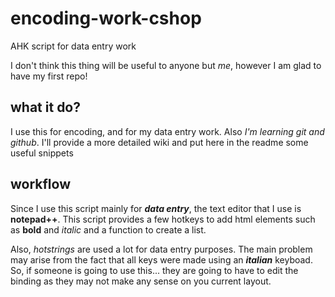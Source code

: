 # encoding-work-cshop
AHK script for data entry work

I don't think this thing will be useful to anyone but *me*, however I am glad to have my first repo!

## what it do?
I use this for encoding, and for my data entry work. Also *I'm learning git and github*. I'll provide a more detailed wiki and put here in the readme some useful snippets

## workflow
Since I use this script mainly for ***data entry***, the text editor that I use is **notepad++**. This script provides a few hotkeys to add html elements such as **bold** and *italic* and a function to create a list.

Also, *hotstrings* are used a lot for data entry purposes. The main problem may arise from the fact that all keys were made using an ***italian*** keyboad. So, if someone is going to use this... they are going to have to edit the binding as they may not make any sense on you current layout.